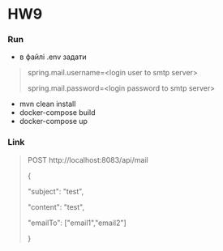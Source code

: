 # HW9
### Run
* в файлі .env задати 
>spring.mail.username=\<login user to smtp server\>
>
>spring.mail.password=\<login password to smtp server\>
* mvn clean install
* docker-compose build
* docker-compose up

### Link
>POST http://localhost:8083/api/mail 
>
>{
>
>   "subject": "test",
>
>    "content": "test",
>
>    "emailTo": ["email1","email2"]
>
>}
